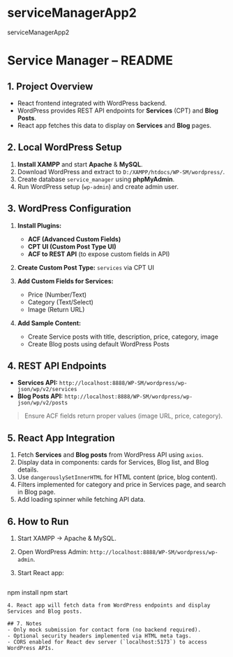 # serviceManagerApp2
serviceManagerApp2
# Service Manager – README

## 1. Project Overview

* React frontend integrated with WordPress backend.
* WordPress provides REST API endpoints for **Services** (CPT) and **Blog Posts**.
* React app fetches this data to display on **Services** and **Blog** pages.

## 2. Local WordPress Setup

1. **Install XAMPP** and start **Apache** & **MySQL**.
2. Download WordPress and extract to `D:/XAMPP/htdocs/WP-SM/wordpress/`.
3. Create database `service_manager` using **phpMyAdmin**.
4. Run WordPress setup (`wp-admin`) and create admin user.

## 3. WordPress Configuration

1. **Install Plugins:**

   * **ACF (Advanced Custom Fields)**
   * **CPT UI (Custom Post Type UI)**
   * **ACF to REST API** (to expose custom fields in API)

2. **Create Custom Post Type:** `services` via CPT UI

3. **Add Custom Fields for Services:**

   * Price (Number/Text)
   * Category (Text/Select)
   * Image (Return URL)

4. **Add Sample Content:**

   * Create Service posts with title, description, price, category, image
   * Create Blog posts using default WordPress Posts

## 4. REST API Endpoints

* **Services API:**
  `http://localhost:8888/WP-SM/wordpress/wp-json/wp/v2/services`
* **Blog Posts API:**
  `http://localhost:8888/WP-SM/wordpress/wp-json/wp/v2/posts`

> Ensure ACF fields return proper values (image URL, price, category).

## 5. React App Integration

1. Fetch **Services** and **Blog posts** from WordPress API using `axios`.
2. Display data in components: cards for Services, Blog list, and Blog details.
3. Use `dangerouslySetInnerHTML` for HTML content (price, blog content).
4. Filters implemented for category and price in Services page, and search in Blog page.
5. Add loading spinner while fetching API data.

## 6. How to Run

1. Start XAMPP → Apache & MySQL.
2. Open WordPress Admin: `http://localhost:8888/WP-SM/wordpress/wp-admin`.
3. Start React app:

   ```
   ```

npm install
npm start

```
4. React app will fetch data from WordPress endpoints and display Services and Blog posts.

## 7. Notes
- Only mock submission for contact form (no backend required).
- Optional security headers implemented via HTML meta tags.
- CORS enabled for React dev server (`localhost:5173`) to access WordPress APIs.

```
